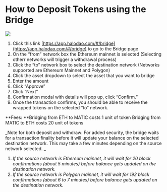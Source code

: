 # How to Deposit Tokens using the Bridge

![](../../.gitbook/assets/bridge-ethereum-to-poly.gif)

1. Click this link [https://app.halodao.com/#/bridge](https://app.halodao.com/#/bridge) to go to the Bridge page
2. On the “from” network box the Ethereum mainnet is selected (Selecting otherr networks will trigger a withdrawal process)
3. Click the “to” network box to select the destination network (Networks supported are Ethereum Mainnet and Polygon)
4. Click the asset dropdown to select the asset that you want to bridge
5. Enter the amount
6. Click “Approve”
7. Click “Next”&#x20;
8. Confirmation modal with details will pop up, click “Confirm.”
9. Once the transaction confirms, you should be able to receive the wrapped tokens on the selected “to” network. &#x20;

**Fees: **Bridging from ETH to MATIC costs 1 unit of token Bridging from MATIC to ETH costs 20 unit of tokens

_Note for both deposit and withdraw: For added security, the bridge waits for a transaction finality before it will update your balance on the selected destination network. This may take a few minutes depending on the source network selected. _

1. _If the source network is Ethereum mainnet, it will wait for 20 block confirmations (about 5 minutes) before balance gets updated on the destination network._
2. _If the source network is Polygon mainnet, it will wait for 192 block confirmations (about 6 to 7 minutes) before balance gets updated on the destination network._
